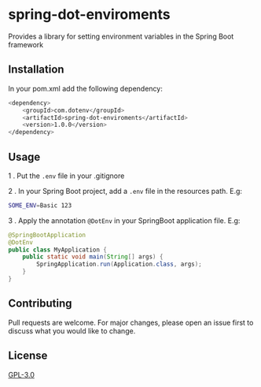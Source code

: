# spring-dot-enviroments
Provides a library for setting environment variables in the Spring Boot framework

## Installation

In your pom.xml add the following dependency:

```bash
<dependency>
    <groupId>com.dotenv</groupId>
    <artifactId>spring-dot-enviroments</artifactId>
    <version>1.0.0</version>
</dependency>
```

## Usage
1 . Put the `.env` file in your .gitignore

2 . In your Spring Boot project, add a `.env` file in the resources path. 
E.g: 
```bash
SOME_ENV=Basic 123
```
3 . Apply the annotation `@DotEnv` in your SpringBoot application file. E.g:
```java
@SpringBootApplication
@DotEnv
public class MyApplication {
	public static void main(String[] args) {
		SpringApplication.run(Application.class, args);
	}
}
```

## Contributing
Pull requests are welcome. For major changes, please open an issue first to discuss what you would like to change.


## License
[GPL-3.0](https://choosealicense.com/licenses/mit/)